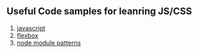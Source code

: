 ## Useful Code samples for leanring JS/CSS

1. [javascript](https://github.com/hozefaj/snippets/blob/master/javascript.md)
2. [flexbox](https://github.com/hozefaj/snippets/blob/master/flexbox.md)
3. [node module patterns](https://github.com/hozefaj/snippets/blob/master/moule-pattern.md)
